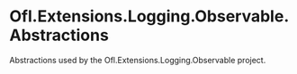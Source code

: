# Ofl.Extensions.Logging.Observable.Abstractions
Abstractions used by the Ofl.Extensions.Logging.Observable project.
